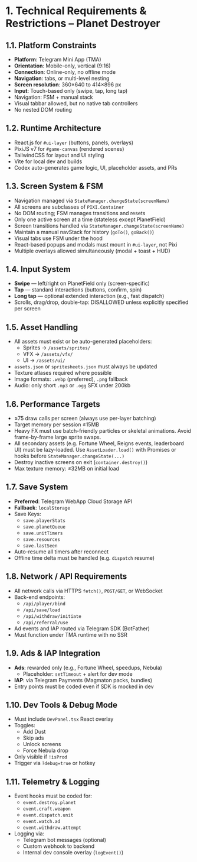 # 1. Technical Requirements & Restrictions – Planet Destroyer

## 1.1. Platform Constraints
- **Platform**: Telegram Mini App (TMA)
- **Orientation**: Mobile-only, vertical (9:16)
- **Connection**: Online-only, no offline mode
- **Navigation**: tabs, or multi-level nesting
- **Screen resolution**: 360×640 to 414×896 px
- **Input**: Touch-based only (swipe, tap, long tap)
- Navigation: FSM + manual stack
- Visual tabbar allowed, but no native tab controllers
- No nested DOM routing

## 1.2. Runtime Architecture
- React.js for `#ui-layer` (buttons, panels, overlays)
- PixiJS v7 for `#game-canvas` (rendered scenes)
- TailwindCSS for layout and UI styling
- Vite for local dev and builds
- Codex auto-generates game logic, UI, placeholder assets, and PRs

## 1.3. Screen System & FSM
- Navigation managed via `StateManager.changeState(screenName)`
- All screens are subclasses of `PIXI.Container`
- No DOM routing; FSM manages transitions and resets
- Only one active screen at a time (stateless except PlanetField)
- Screen transitions handled via `StateManager.changeState(screenName)`
- Maintain a manual navStack for history (`goTo()`, `goBack()`)
- Visual tabs use FSM under the hood
- React-based popups and modals must mount in `#ui-layer`, not Pixi
- Multiple overlays allowed simultaneously (modal + toast + HUD)

## 1.4. Input System
- **Swipe** — left/right on PlanetField only (screen-specific)
- **Tap** — standard interactions (buttons, confirm, spin)
- **Long tap** — optional extended interaction (e.g., fast dispatch)
- Scrolls, drag/drop, double-tap: DISALLOWED unless explicitly specified per screen

## 1.5. Asset Handling
- All assets must exist or be auto-generated placeholders:
  - Sprites → `/assets/sprites/`
  - VFX → `/assets/vfx/`
  - UI → `/assets/ui/`
- `assets.json` or `spritesheets.json` must always be updated
- Texture atlases required where possible
- Image formats: `.webp` (preferred), `.png` fallback
- Audio: only short `.mp3` or `.ogg` SFX under 200kb

## 1.6. Performance Targets
- ≤75 draw calls per screen (always use per-layer batching)
- Target memory per session ≤15MB
- Heavy FX must use batch-friendly particles or skeletal animations. Avoid frame-by-frame large sprite swaps.
- All secondary assets (e.g. Fortune Wheel, Reigns events, leaderboard UI) must be lazy-loaded. Use `AssetLoader.load()` with Promises or hooks before `StateManager.changeState(...)`
- Destroy inactive screens on exit (`container.destroy()`)
- Max texture memory: ≤32MB on initial load

## 1.7. Save System
- **Preferred**: Telegram WebApp Cloud Storage API
- **Fallback**: `localStorage`
- Save Keys:
  - `save.playerStats`
  - `save.planetQueue`
  - `save.unitTimers`
  - `save.resources`
  - `save.lastSeen`
- Auto-resume all timers after reconnect
- Offline time delta must be handled (e.g. `dispatch` resume)

## 1.8. Network / API Requirements
- All network calls via HTTPS `fetch()`, `POST/GET`, or WebSocket
- Back-end endpoints:
  - `/api/player/bind`
  - `/api/save/load`
  - `/api/withdraw/initiate`
  - `/api/referral/use`
- Ad events and IAP routed via Telegram SDK (BotFather)
- Must function under TMA runtime with no SSR

## 1.9. Ads & IAP Integration
- **Ads**: rewarded only (e.g., Fortune Wheel, speedups, Nebula)
  - Placeholder: `setTimeout` + alert for dev mode
- **IAP**: via Telegram Payments (Magmaton packs, bundles)
- Entry points must be coded even if SDK is mocked in dev

## 1.10. Dev Tools & Debug Mode
- Must include `DevPanel.tsx` React overlay
- Toggles:
  - Add Dust
  - Skip ads
  - Unlock screens
  - Force Nebula drop
- Only visible if `!isProd`
- Trigger via `?debug=true` or hotkey

## 1.11. Telemetry & Logging
- Event hooks must be coded for:
  - `event.destroy.planet`
  - `event.craft.weapon`
  - `event.dispatch.unit`
  - `event.watch.ad`
  - `event.withdraw.attempt`
- Logging via:
  - Telegram bot messages (optional)
  - Custom webhook to backend
  - Internal dev console overlay (`logEvent()`)
